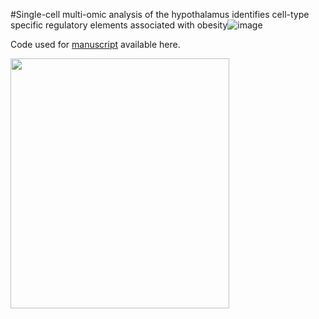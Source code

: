 #Single-cell multi-omic analysis   of the hypothalamus identifies cell-type specific regulatory elements associated with obesity![image](https://github.com/candacechan/sc_multiome_hypothalamus/assets/38195218/1d461272-bb7a-4845-a443-ccbdc1adc16e)

Code used for [manuscript](https://www.biorxiv.org/content/10.1101/2022.11.06.515311v2) available here.

<img src="https://user-images.githubusercontent.com/38195218/202793759-1728cf46-bf78-4f9f-b1da-1abb808d5f6d.png" width="350" height="400">
